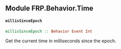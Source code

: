 ## Module FRP.Behavior.Time

#### `millisSinceEpoch`

``` purescript
millisSinceEpoch :: Behavior Event Int
```

Get the current time in milliseconds since the epoch.


